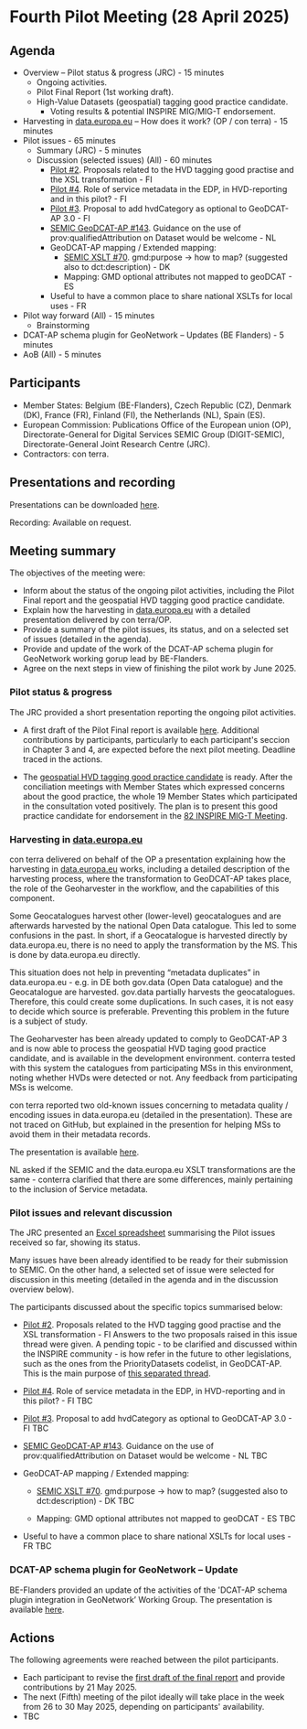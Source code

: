 # Fourth Pilot Meeting (28 April 2025)

## Agenda

* Overview – Pilot status & progress (JRC) - 15 minutes
    * Ongoing activities.
    * Pilot Final Report (1st working draft).
    * High-Value Datasets (geospatial) tagging good practice candidate.
        * Voting results & potential INSPIRE MIG/MIG-T endorsement.
* Harvesting in [data.europa.eu](https://data.europa.eu/en) – How does it work? (OP / con terra) - 15 minutes
* Pilot issues - 65 minutes
    *	Summary (JRC) - 5 minutes
    * Discussion (selected issues) (All) - 60 minutes
        * [Pilot #2](https://github.com/INSPIRE-MIF/GeoDCAT-AP-pilot/issues/2). Proposals related to the HVD tagging good practise and the XSL transformation - FI
        * [Pilot #4](https://github.com/INSPIRE-MIF/GeoDCAT-AP-pilot/issues/4). Role of service metadata in the EDP, in HVD-reporting and in this pilot? - FI
        * [Pilot #3](https://github.com/INSPIRE-MIF/GeoDCAT-AP-pilot/issues/3). Proposal to add hvdCategory as optional to GeoDCAT-AP 3.0 - FI
        * [SEMIC GeoDCAT-AP #143](https://github.com/SEMICeu/GeoDCAT-AP/issues/143). Guidance on the use of prov:qualifiedAttribution on Dataset would be welcome - NL
        * GeoDCAT-AP mapping / Extended mapping:
            * [SEMIC XSLT #70](https://github.com/SEMICeu/iso-19139-to-dcat-ap/issues/70). gmd:purpose -> how to map? (suggested also to dct:description) - DK
            * Mapping: GMD optional attributes not mapped to geoDCAT - ES
        * Useful to have a common place to share national XSLTs for local uses - FR  
*	Pilot way forward (All) - 15 minutes
    * Brainstorming
* DCAT-AP schema plugin for GeoNetwork – Updates (BE Flanders) - 5 minutes
* AoB (All) - 5 minutes

## Participants

* Member States: Belgium (BE-Flanders), Czech Republic (CZ), Denmark (DK), France (FR), Finland (FI), the Netherlands (NL), Spain (ES).
* European Commission: Publications Office of the European union (OP), Directorate-General for Digital Services SEMIC Group (DIGIT-SEMIC), Directorate-General Joint Research Centre (JRC).
* Contractors: con terra.

## Presentations and recording

Presentations can be downloaded [here](https://github.com/INSPIRE-MIF/GeoDCAT-AP-pilot/tree/main/meetings/2025-04-28/presentations).

Recording: Available on request. 

## Meeting summary

The objectives of the meeting were:
* Inform about the status of the ongoing pilot activities, including the Pilot Final report and the geospatial HVD tagging good practice candidate.
* Explain how the harvesting in [data.europa.eu](https://data.europa.eu/en) with a detailed presentation delivered by con terra/OP.
* Provide a summary of the pilot issues, its status, and on a selected set of issues (detailed in the agenda).
* Provide and update of the work of the DCAT-AP schema plugin for GeoNetwork working gorup lead by BE-Flanders.
* Agree on the next steps in view of finishing the pilot work by June 2025. 

### Pilot status & progress	

The JRC provided a short presentation reporting the ongoing pilot activities.

* A first draft of the Pilot Final report is available [here](https://github.com/INSPIRE-MIF/GeoDCAT-AP-pilot/tree/main/final-report).
Additional contributions by participants, particularly to each participant's seccion in Chapter 3 and 4, are expected before the next pilot meeting. Deadline traced in the actions.

* The [geospatial HVD tagging good practice candidate](https://github.com/INSPIRE-MIF/GeoDCAT-AP-pilot/tree/main/good-practices/hvd-tagging) is ready. After the conciliation meetings with Member States which expressed concerns about the good practice, the whole 19 Member States which participated in the consultation voted positively. The plan is to present this good practice candidate for endorsement in the [82 INSPIRE MIG-T Meeting](https://wikis.ec.europa.eu/spaces/InspireMIG/pages/177046460/82nd+MIG-T+meeting+2025-06-27).

### Harvesting in [data.europa.eu](https://data.europa.eu/en)	

con terra delivered on behalf of the OP a presentation explaining how the harvesting in [data.europa.eu](https://data.europa.eu/en) works, including a detailed description of the harvesting process, where the transformation to GeoDCAT-AP takes place, the role of the Geoharvester in the workflow, and the capabilities of this component.

Some Geocatalogues harvest other (lower-level) geocatalogues and are afterwards harvested by the national Open Data catalogue. This led to some confusions in the past. 
In short, if a Geocatalogue is harvested directly by data.europa.eu, there is no need to apply the transformation by the MS. This is done by data.europa.eu directly.

This situation does not help in preventing “metadata duplicates” in data.europa.eu - e.g. in DE both gov.data (Open Data catalogue) and the Geocatalogue are harvested. gov.data partially harvests the geocatalogues. Therefore, this could create some duplications. In such cases, it is not easy to decide which source is preferable. Preventing this problem in the future is a subject of study.

The Geoharvester has been already updated to comply to GeoDCAT-AP 3 and is now able to process the geospatial HVD taging good practice candidate, and is available in the development environment. conterra tested with this system the catalogues from participating MSs in this environment, noting whether HVDs were detected or not. Any feedback from participating MSs is welcome.

con terra reported two old-known issues concerning to metadata quality / encoding issues in data.europa.eu (detailed in the presentation). These are not traced on GitHub, but explained in the presention for helping MSs to avoid them in their metadata records.

The presentation is available [here](https://github.com/INSPIRE-MIF/GeoDCAT-AP-pilot/blob/main/meetings/2025-04-28/presentations/20250428_02_Harvesting_in_data.europa.eu-OPconterra.pdf).

NL asked if the SEMIC and the data.europa.eu XSLT transformations are the same - conterra clarified that there are some differences, mainly pertaining to the inclusion of Service metadata. 

### Pilot issues and relevant discussion	

The JRC presented an [Excel spreadsheet](https://github.com/INSPIRE-MIF/GeoDCAT-AP-pilot/blob/main/final-report/ISO-GeoDCAT-AP_Pilot_issues_v1_20250428.xlsx) summarising the Pilot issues received so far, showing its status.

Many issues have been already identified to be ready for their submission to SEMIC. On the other hand, a selected set of issue were selected for discussion in this meeting (detailed in the agenda and in the discussion overview below).

The participants discussed about the specific topics summarised below:

* [Pilot #2](https://github.com/INSPIRE-MIF/GeoDCAT-AP-pilot/issues/2). Proposals related to the HVD tagging good practise and the XSL transformation - FI
Answers to the two proposals raised in this issue thread were given.
A pending topic - to be clarified and discussed within the INSPIRE community - is how refer in the future to other legislations, such as the ones from the PriorityDatasets codelist, in GeoDCAT-AP. This is the main purpose of [this separated thread](https://github.com/INSPIRE-MIF/helpdesk-registry/issues/115).
  
* [Pilot #4](https://github.com/INSPIRE-MIF/GeoDCAT-AP-pilot/issues/4). Role of service metadata in the EDP, in HVD-reporting and in this pilot? - FI
TBC
  
* [Pilot #3](https://github.com/INSPIRE-MIF/GeoDCAT-AP-pilot/issues/3). Proposal to add hvdCategory as optional to GeoDCAT-AP 3.0 - FI
TBC
  
* [SEMIC GeoDCAT-AP #143](https://github.com/SEMICeu/GeoDCAT-AP/issues/143). Guidance on the use of prov:qualifiedAttribution on Dataset would be welcome - NL
TBC

* GeoDCAT-AP mapping / Extended mapping:
    * [SEMIC XSLT #70](https://github.com/SEMICeu/iso-19139-to-dcat-ap/issues/70). gmd:purpose -> how to map? (suggested also to dct:description) - DK
      TBC

    * Mapping: GMD optional attributes not mapped to geoDCAT - ES
      TBC

* Useful to have a common place to share national XSLTs for local uses - FR
TBC  

###  DCAT-AP schema plugin for GeoNetwork – Update 

BE-Flanders provided an update of the activities of the 'DCAT-AP schema plugin integration in GeoNetwork’ Working Group. 
The presentation is available [here](https://github.com/INSPIRE-MIF/GeoDCAT-AP-pilot/blob/main/meetings/2025-04-28/presentations/20250428_03_DCAT_Schema_Plugin_WG_update-BE_Flanders.pptx).

## Actions

The following agreements were reached between the pilot participants.
* Each participant to revise the [first draft of the final report](https://github.com/INSPIRE-MIF/GeoDCAT-AP-pilot/tree/main/final-report) and provide contributions by 21 May 2025.
* The next (Fifth) meeting of the pilot ideally will take place in the week from 26 to 30 May 2025, depending on participants' availability.
* TBC
